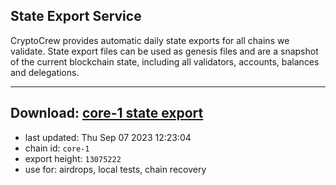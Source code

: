 ## State Export Service
CryptoCrew provides automatic daily state exports for all chains we validate. State export files can be used as genesis files and are a snapshot of the current blockchain state, including all validators, accounts, balances and delegations.

---
**Download: [core-1 state export](https://dl.ccvalidators.com/SERVICE/persistence/core-1_export_13075222.json)**
---

- last updated: Thu Sep 07 2023 12:23:04
- chain id: `core-1`
- export height: `13075222`
- use for: airdrops, local tests, chain recovery
